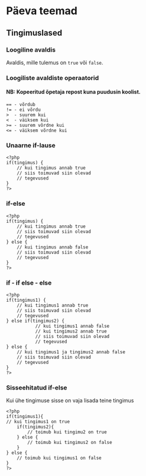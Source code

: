 # Päeva teemad
## Tingimuslased
### Loogiline avaldis
Avaldis, mille tulemus on ```true``` või ```false```. 
### Loogiliste avaldiste operaatorid
#### NB: Kopeeritud õpetaja repost kuna puudusin koolist.
```
== - võrdub
!= - ei võrdu
>  - suurem kui
<  - väiksem kui
>= - suurem võrdne kui
<= - väiksem võrdne kui
```
### Unaarne if-lause
```
<?php
if(tingimus) {
    // kui tingimus annab true
    // siis toimuvad siin olevad
    // tegevused
}
?>
```
### if-else
```
<?php
if(tingimus) {
    // kui tingimus annab true
    // siis toimuvad siin olevad
    // tegevused
} else {
    // kui tingimus annab false
    // siis toimuvad siin olevad
    // tegevused
}
?>
```
### if - if else - else
```
<?php
if(tingimus1) {
    // kui tingimus1 annab true
    // siis toimuvad siin olevad
    // tegevused
} else if(tingimus2) {
           // kui tingimus1 annab false
           // kui tingimus2 annab true
           // siis toimuvad siin olevad
           // tegevused 
} else {
    // kui tingimus1 ja tingimus2 annab false
    // siis toimuvad siin olevad
    // tegevused
}
?>
```
### Sisseehitatud if-else
Kui ühe tingimuse sisse on vaja lisada teine tingimus
```
<?php
if(tingimus1){
// kui tingimus1 on true
    if(tingimus2){
        // toimub kui tingimu2 on true
    } else {
        // toimub kui tingimus2 on false
    }
} else {
    // toimub kui tingimus1 on false
}
?>
```
